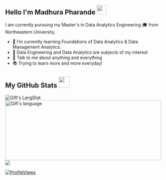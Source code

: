 ## Hello I'm Madhura Pharande <img src="https://user-images.githubusercontent.com/42378118/110234147-e3259600-7f4e-11eb-95be-0c4047144dea.gif" width="30"> 

I am currently pursuing my Master's in Data Analytics Engineering 🎓 from Northeastern University. 

- 🌱 I’m currently learning Foundations of Data Analytics & Data Management Analytics.
- 🧐 Data Engineering and Data Analytics are subjects of my interest
- 💬 Talk to me about anything and everything
- 📚 Trying to learn more and more everyday!

 ##  My GitHub Stats <img src = "https://i.pinimg.com/originals/65/c4/f4/65c4f452571be1261e9c623f7da488ac.gif" width = 35px> 
 
 <div>
   <img align="center" src="https://github-readme-streak-stats.herokuapp.com/?user=madhura-3" alt="Gift's LangStat" />
   <img align="center" src="https://github-readme-stats.vercel.app/api/top-langs?username=madhura-3&langs_count=10&show_icons=true&locale=en&layout=compact&theme=light" alt="Gift's language" height="192px"  width="500px"/>
  <img src="https://github-readme-stats.anuraghazra1.vercel.app/api?username=madhura-3&show_icons=true" />
</div>


[![ProfileViews](https://komarev.com/ghpvc/?username=madhura-3&style=flat)](https://komarev.com/ghpvc/?username=madhura-3)



